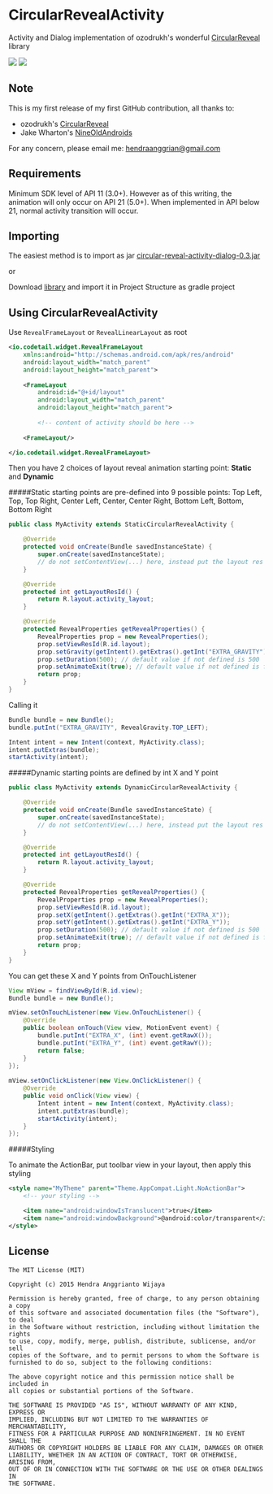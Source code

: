 CircularRevealActivity
======================

Activity and Dialog implementation of ozodrukh's wonderful <a href="https://github.com/ozodrukh/CircularReveal">CircularReveal<a/> library

<img src="http://i.imgur.com/JrUkWYe.gif" />   <img src="http://i.imgur.com/rnq0HOa.gif" />

Note
----

This is my first release of my first GitHub contribution, all thanks to:
- ozodrukh's <a href="https://github.com/ozodrukh/CircularReveal">CircularReveal<a/>
- Jake Wharton's <a href="https://github.com/JakeWharton/NineOldAndroids">NineOldAndroids<a/>

For any concern, please email me: hendraanggrian@gmail.com

Requirements
------------

Minimum SDK level of API 11 (3.0+). However as of this writing, the animation will only occur on API 21 (5.0+). When implemented in API below 21, normal activity transition will occur.

Importing
---------

The easiest method is to import as jar <a href="https://github.com/HendraAnggrian/circular-reveal-activity-dialog/blob/master/circularrevealactivitydialog/release/circular-reveal-activity-dialog-0.3.jar?raw=true">circular-reveal-activity-dialog-0.3.jar<a/>

or

Download <a href="https://github.com/HendraAnggrian/CircularRevealActivity/tree/master/circularrevealactivitydialog">library<a/> and import it in Project Structure as gradle project

Using CircularRevealActivity
----------------------------

Use `RevealFrameLayout` or `RevealLinearLayout` as root

```xml
<io.codetail.widget.RevealFrameLayout
    xmlns:android="http://schemas.android.com/apk/res/android"
    android:layout_width="match_parent"
    android:layout_height="match_parent">
    
    <FrameLayout
        android:id="@+id/layout"
        android:layout_width="match_parent"
        android:layout_height="match_parent">
        
        <!-- content of activity should be here -->
        
    <FrameLayout/>

</io.codetail.widget.RevealFrameLayout>
```

Then you have 2 choices of layout reveal animation starting point: **Static** and **Dynamic**

#####Static starting points are pre-defined into 9 possible points: Top Left, Top, Top Right, Center Left, Center, Center Right, Bottom Left, Bottom, Bottom Right

```java
public class MyActivity extends StaticCircularRevealActivity {

    @Override
    protected void onCreate(Bundle savedInstanceState) {
        super.onCreate(savedInstanceState);
        // do not setContentView(...) here, instead put the layout res id below
    }

    @Override
    protected int getLayoutResId() {
        return R.layout.activity_layout;
    }

    @Override
    protected RevealProperties getRevealProperties() {
        RevealProperties prop = new RevealProperties();
        prop.setViewResId(R.id.layout);
        prop.setGravity(getIntent().getExtras().getInt("EXTRA_GRAVITY"));
        prop.setDuration(500); // default value if not defined is 500
        prop.setAnimateExit(true); // default value if not defined is false
        return prop;
    }
}
```

Calling it

```java
Bundle bundle = new Bundle();
bundle.putInt("EXTRA_GRAVITY", RevealGravity.TOP_LEFT);

Intent intent = new Intent(context, MyActivity.class);
intent.putExtras(bundle);
startActivity(intent);
```

#####Dynamic starting points are defined by int X and Y point

```java
public class MyActivity extends DynamicCircularRevealActivity {

    @Override
    protected void onCreate(Bundle savedInstanceState) {
        super.onCreate(savedInstanceState);
        // do not setContentView(...) here, instead put the layout res id below
    }

    @Override
    protected int getLayoutResId() {
        return R.layout.activity_layout;
    }

    @Override
    protected RevealProperties getRevealProperties() {
        RevealProperties prop = new RevealProperties();
        prop.setViewResId(R.id.layout);
        prop.setX(getIntent().getExtras().getInt("EXTRA_X"));
        prop.setY(getIntent().getExtras().getInt("EXTRA_Y"));
        prop.setDuration(500); // default value if not defined is 500
        prop.setAnimateExit(true); // default value if not defined is false
        return prop;
    }
}
```

You can get these X and Y points from OnTouchListener

```java
View mView = findViewById(R.id.view);
Bundle bundle = new Bundle();

mView.setOnTouchListener(new View.OnTouchListener() {
    @Override
    public boolean onTouch(View view, MotionEvent event) {
        bundle.putInt("EXTRA_X", (int) event.getRawX());
        bundle.putInt("EXTRA_Y", (int) event.getRawY());
        return false;
    }
});
        
mView.setOnClickListener(new View.OnClickListener() {
    @Override
    public void onClick(View view) {
        Intent intent = new Intent(context, MyActivity.class);
        intent.putExtras(bundle);
        startActivity(intent);
    }
});
```

#####Styling

To animate the ActionBar, put toolbar view in your layout, then apply this styling

```xml
<style name="MyTheme" parent="Theme.AppCompat.Light.NoActionBar">
    <!-- your styling -->

    <item name="android:windowIsTranslucent">true</item>
    <item name="android:windowBackground">@android:color/transparent</item>
</style>
```

License
--------

    The MIT License (MIT)

    Copyright (c) 2015 Hendra Anggrianto Wijaya
    
    Permission is hereby granted, free of charge, to any person obtaining a copy
    of this software and associated documentation files (the "Software"), to deal
    in the Software without restriction, including without limitation the rights
    to use, copy, modify, merge, publish, distribute, sublicense, and/or sell
    copies of the Software, and to permit persons to whom the Software is
    furnished to do so, subject to the following conditions:
    
    The above copyright notice and this permission notice shall be included in
    all copies or substantial portions of the Software.
    
    THE SOFTWARE IS PROVIDED "AS IS", WITHOUT WARRANTY OF ANY KIND, EXPRESS OR
    IMPLIED, INCLUDING BUT NOT LIMITED TO THE WARRANTIES OF MERCHANTABILITY,
    FITNESS FOR A PARTICULAR PURPOSE AND NONINFRINGEMENT. IN NO EVENT SHALL THE
    AUTHORS OR COPYRIGHT HOLDERS BE LIABLE FOR ANY CLAIM, DAMAGES OR OTHER
    LIABILITY, WHETHER IN AN ACTION OF CONTRACT, TORT OR OTHERWISE, ARISING FROM,
    OUT OF OR IN CONNECTION WITH THE SOFTWARE OR THE USE OR OTHER DEALINGS IN
    THE SOFTWARE.
